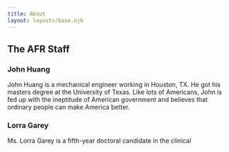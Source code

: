 ```yaml
---
title: About
layout: layouts/base.njk
---
```


## The AFR Staff

### John Huang

John Huang is a mechanical engineer working in Houston, TX. He got his masters degree at the University of Texas. Like lots of Americans, John is fed up with the ineptitude of American government and believes that ordinary people can make America better. 

### Lorra Garey

Ms. Lorra Garey is a fifth-year doctoral candidate in the clinical 
